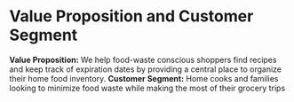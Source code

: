 # Value Proposition and Customer Segment

**Value Proposition:** We help food-waste conscious shoppers find recipes and keep track of expiration dates by providing a central place to organize their home food inventory.
**Customer Segment:** Home cooks and families looking to minimize food waste while making the most of their grocery trips
